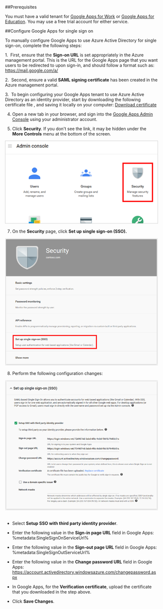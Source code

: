 ##Prerequisites

You must have a valid tenant for [Google Apps for Work](https://www.google.com/work/apps/) or [Google Apps for Education](https://www.google.com/edu/products/productivity-tools/). You may use a free trial account for either service.

##Configure Google Apps for single sign on

To manually configure Google Apps to use Azure Active Directory for single sign-on, complete the following steps:

1.  First, ensure that the **Sign-on URL** is set appropriately in the Azure management portal. This is the URL for the Google Apps page that you want users to be redirected to upon sign-in, and should follow a format such as: https://mail.google.com/a/<yourdomain>

2.  Second, ensure a valid **SAML signing certificate** has been created in the Azure management portal.

3.  To begin configuring your Google Apps tenant to use Azure Active Directory as an identity provider, start by downloading the following certificate file , and saving it locally on your computer: [Download certificate](%metadata:CertificateDownloadUrl%)

4. Open a new tab in your browser, and sign into the [Google Apps Admin Console](http://admin.google.com/) using your administrator account.

6. Click **Security**. If you don't see the link, it may be hidden under the **More Controls** menu at the bottom of the screen. 

![Click Security.][10]

7. On the **Security** page, click **Set up single sign-on (SSO).** 

![Click SSO.][11]

8. Perform the following configuration changes: 

![Configure SSO][12] 

- Select **Setup SSO with third party identity provider**. 

- Enter the following value in the **Sign-in page URL** field in Google Apps: %metadata:SingleSignOnServiceUrl% 

- Enter the following value in the **Sign-out page URL** field in Google Apps: %metadata:SingleSignOutServiceUrl% 

- Enter the following value in the **Change password URL** field in Google Apps: https://account.activedirectory.windowsazure.com/changepassword.aspx

- In Google Apps, for the **Verification certificate**, upload the certificate that you downloaded in the step above. 

- Click **Save Changes**.

[10]: media/gapps-security.png
[11]: media/security-gapps.png
[12]: media/gapps-sso-config.png
